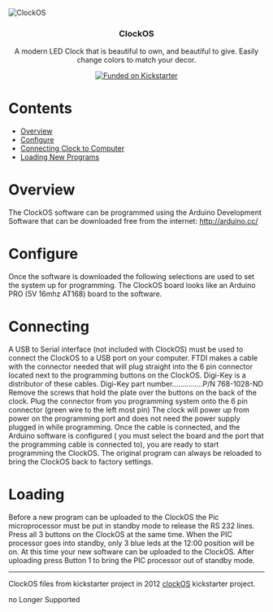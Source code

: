 ![ClockOS](https://imgur.com/a/mgDCl)

<h3 align="center">ClockOS</h3>
<p align="center">
  A modern LED Clock that is beautiful to own, and beautiful to give. Easily change colors to match your decor.
</p>
<p align="center">
 </a>
  <a href="https://www.kickstarter.com/projects/threetree/clockos-rgb-led-clock-arduino-programable-0">
	<img alt="Funded on Kickstarter" src="https://img.shields.io/badge/Kickstarter-Funded-2bde73.svg">
  </a>
</p>

# Contents

- [Overview](#overview)
- [Configure](#configure)
- [Connecting Clock to Computer](#connecting)
- [Loading New Programs](#loading)

# Overview

The ClockOS software can be programmed using the Arduino Development Software that can be downloaded free from the internet: http://arduino.cc/

# Configure
Once the software is downloaded the following selections are used to set the system up for programming.
The ClockOS board looks like an Arduino PRO (5V 16mhz AT168) board to the software.

# Connecting
A USB to Serial interface (not included with ClockOS) must be used to connect the ClockOS to a USB port on your computer.
FTDI makes a cable with the connector needed that will plug straight into the 6 pin connector located next to the programming buttons on the ClockOS.
Digi-Key is a distributor of these cables. 
Digi-Key part number...............P/N 768-1028-ND
Remove the screws that hold the plate over the buttons on the back of the clock.
Plug the connector from you programming system onto the 6 pin connector (green wire to the left most pin) 
The clock will power up from power on the programming port and does not need the power supply plugged in while programming.
Once the cable is connected, and the Arduino software is configured ( you must select the board and the port that the programming cable is connected to), you are ready to start programming the ClockOS.
The original program can always be reloaded to bring the ClockOS back to factory settings.

# Loading
Before a new program can be uploaded to the ClockOS the Pic microprocessor must be put in standby mode to release the RS 232 lines.
Press all 3 buttons on the ClockOS at the same time. When the PIC processor goes into standby, only 3 blue leds at the 12:00 position will be on. At this time your new software can be uploaded to the ClockOS. After uploading press Button 1 to bring the PIC processor out of standby mode.


---------------------------------------------------------------

ClockOS files from kickstarter project in 2012
[clockOS](https://www.kickstarter.com/projects/threetree/clockos-rgb-led-clock-arduino-programable-0)
kickstarter project.

no Longer Supported


